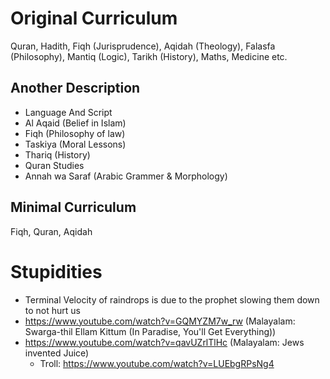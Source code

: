 # Original Curriculum
Quran, Hadith, Fiqh (Jurisprudence), Aqidah (Theology), Falasfa (Philosophy), Mantiq (Logic), Tarikh (History), Maths, Medicine etc.

## Another Description
- Language And Script
- Al Aqaid (Belief in Islam)
- Fiqh (Philosophy of law)
- Taskiya (Moral Lessons)
- Thariq (History)
- Quran Studies
- Annah wa Saraf (Arabic Grammer & Morphology)
## Minimal Curriculum
Fiqh, Quran, Aqidah

# Stupidities
- Terminal Velocity of raindrops is due to the prophet slowing them down to not hurt us
- https://www.youtube.com/watch?v=GQMYZM7w_rw (Malayalam: Swarga-thil Ellam Kittum (In Paradise, You'll Get Everything))
- https://www.youtube.com/watch?v=qavUZrlTlHc (Malayalam: Jews invented Juice)
	- Troll: https://www.youtube.com/watch?v=LUEbgRPsNg4